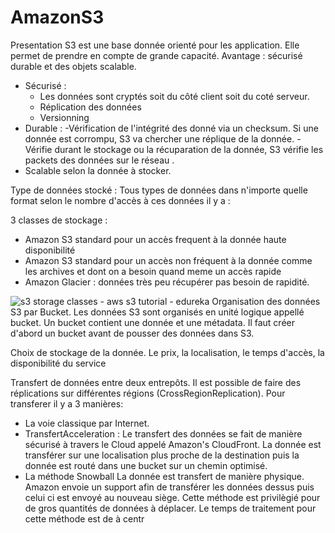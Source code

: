 # AmazonS3

Presentation 
S3 est une base donnée orienté pour les application. Elle permet de prendre en compte de grande capacité. 
Avantage : sécurisé durable et des objets scalable.

- Sécurisé  : 
	-  Les données sont cryptés soit du côté client soit du coté serveur.
	- Réplication des données
	- Versionning
- Durable :
	-Vérification de l'intégrité des donné via un checksum.
	Si une donnée est corrompu, S3 va chercher une réplique de la donnée.
	-Vérifie durant le stockage ou la récuparation de la donnée, S3 vérifie les packets des données sur le réseau .
- Scalable selon la donnée à stocker. 

Type de données stocké :
Tous types de données dans n'importe quelle format
selon le nombre d'accès  à ces données il y a :

3  classes de stockage :
- Amazon S3 standard  pour un accès frequent à la donnée haute disponibilité
- Amazon S3 standard pour un accès non fréquent à la donnée comme les archives et dont on a besoin quand meme un accès rapide
- Amazon Glacier :  données très peu  récupérer pas besoin de rapidité.

![s3 storage classes - aws s3 tutorial - edureka](https://d1jnx9ba8s6j9r.cloudfront.net/blog/wp-content/uploads/2016/10![](https://d1jnx9ba8s6j9r.cloudfront.net/blog/wp-content/uploads/2016/10/image-528x169.png)/image-528x169.png)
Organisation des données S3 par Bucket.
Les données S3 sont organisés en unité logique appellé bucket.
Un bucket contient une donnée et une métadata.
Il faut créer d'abord un bucket avant de pousser des données dans S3.

Choix de stockage de la donnée.
Le prix, la localisation, le temps d'accès, la disponibilité du service

Transfert de données entre deux entrepôts.
Il est possible de faire des réplications sur différentes régions (CrossRegionReplication).
Pour transferer il y a 3 manières:
- La voie classique par Internet.
- TransfertAcceleration : 
Le transfert des données se fait de manière sécurisé à travers le Cloud appelé Amazon's CloudFront. La donnée est transférer sur une localisation plus proche de la destination puis la donnée est routé dans une bucket sur un chemin optimisé.
- La méthode Snowball  La donnée est transfert de manière physique. Amazon envoie un support afin de transférer les données dessus puis celui ci est envoyé au nouveau siège. Cette méthode est privilègié pour de gros quantités de données à déplacer.  Le temps de traitement pour cette méthode est de  à centr

<!--stackedit_data:
eyJoaXN0b3J5IjpbMTgxOTcwNDYxLC0zMzA4MTk2OTcsLTY1Nz
Y1MDA4N119
-->